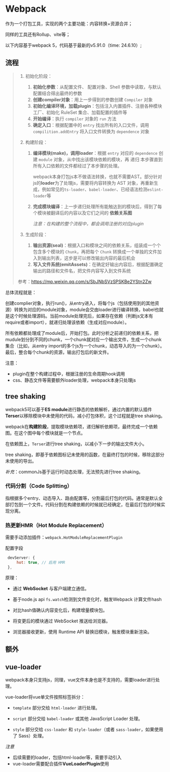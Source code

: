 # Webpack

作为一个打包工具，实现的两个主要功能：内容转换+资源合并；

同样的工具还有Rollup、vite等；



以下内容基于webpack 5，代码基于最新的v5.91.0（time: 24.6.10）;

## 流程

> 1. 初始化阶段：
>    1. **初始化参数**：从配置文件、 配置对象、Shell 参数中读取，与默认配置结合得出最终的参数
>    2. **创建compiler对象**：用上一步得到的参数创建 `Compiler` 对象
>    3. **初始化编译环境，加载plugin**：包括注入内置插件、注册各种模块工厂、初始化 RuleSet 集合、加载配置的插件等
>    4. **开始编译**：执行 `compiler` 对象的 `run` 方法
>    5. **确定入口**：根据配置中的 `entry` 找出所有的入口文件，调用 `compilition.addEntry` 将入口文件转换为 `dependence` 对象
>    
> 2. 构建阶段：
>    1. **编译模块(make)，调用loader**：根据 `entry` 对应的 `dependence` 创建 `module` 对象，从中找出该模块依赖的模块，再 递归 本步骤直到所有入口依赖的文件都经过了本步骤的处理。
>    
>       webpack本身打包js本不做语法转换，也就不需要AST。部分针对js的**loader**为了处理js，需要将内容转换为 AST 对象，再重新生成，例如常见的`ts-loader`、`babel-loader`、已经语法检测`eslint-loader`等
>    
>    2. **完成模块编译**：上一步递归处理所有能触达到的模块后，得到了每个模块被翻译后的内容以及它们之间的 **依赖关系图**
>    
>       *注意：在构建的整个流程中，都会调用注册的对应plugin*
>    
> 3. 生成阶段：
>    1. **输出资源(seal)**：根据入口和模块之间的依赖关系，组装成一个个包含多个模块的 `Chunk`，再把每个 `Chunk` 转换成一个单独的文件加入到输出列表，这步是可以修改输出内容的最后机会
>    2. **写入文件系统(emitAssets)**：在确定好输出内容后，根据配置确定输出的路径和文件名，把文件内容写入到文件系统
>
> 参考：https://mp.weixin.qq.com/s/SbJNbSVzSPSKBe2YStn2Zw



总体流程就是：

创建complier对象，执行run()，从entry进入，将每个js（包括使用到的其他资源）转换为对应的module对象，module会交由loader进行编译转换，babel也就是这个时候处理源码。当前module处理完后，如果存在依赖（判断js文本有require或者import），就递归处理该依赖（生成对应module）。

所有依赖都处理成了module后，开始打包。此时分析之前递归的依赖关系，把mudule划分到不同的chunk，一个chunk就对应一个输出文件，生成一个chunk集合（比如，从entry import的多个js为一个chunk，动态导入的为一个chunk）。最后，整合每个chunk的资源，输出打包后的新文件。



注意：

- plugin在整个构建过程中，根据注册的生命周期hook调用
- css、静态文件等需要额外loader处理，webpack本身只处理js



## tree shaking

webpack5可以基于**ES module**进行静态的依赖解析，通过内置的默认插件**Terser**以移除模块中未使用的代码，减小打包体积，这个过程就是tree shaking。

webpack在**构建阶段**，提取模块依赖项，递归解析依赖项，最终完成一个依赖图。在这个图中每个模块就是一个节点。

在依赖图上，`Terser`进行tree shaking，以减小下一步的输出文件大小。

tree shaking，即基于依赖图标记未使用的函数，在最终打包的时候，移除这部分未使用的导出。



*补充*：commonJs基于运行时动态处理，无法预先进行tree shaking。



### **代码分割（Code Splitting）**

指根据多个entry、动态导入、路由配置等，分割最后打包的代码。通常是默认全部打包到一个文件。代码分割在构建依赖的时候就已经确定，在最后打包的时候实现分离。



### 热更新HMR（Hot Module Replacement）

需要手动添加插件：`webpack.HotModuleReplacementPlugin`

配置字段

```js
 devServer: { 
     hot: true, // 启用 HMR  
 },
```

原理：

- 通过 **WebSocket** 与客户端建立通信。

- 基于node.js api `fs.watch`检测到文件变化时，触发Webpack 计算文件hash
- 对比hash值确认内容变化后，构建增量模块包。

- 将变更后的模块通过 WebSocket 推送给浏览器。

- 浏览器接收更新，使用 Runtime API 替换旧模块，触发模块重新渲染。



## 额外

## vue-loader

webpack本身只支持js，同理，vue文件本身也是不支持的，需要loader进行处理。

vue-loader将vue单文件按照标签拆分：

- `template` 部分交给 `html-loader` 进行处理。

- `script` 部分交给 `babel-loader` 或其他 JavaScript Loader 处理。

- `style` 部分交给 `css-loader` 和 `style-loader`（或者 `sass-loader`，如果使用了 Sass）处理。

*注意*

- 后续需要的loader，包括html-loader等，需要手动引入
- vue-loader需要配合插件**VueLoaderPlugin**使用
